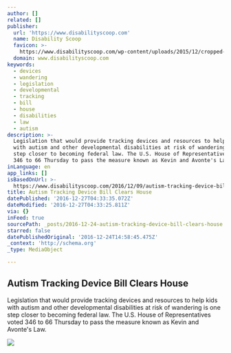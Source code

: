```yaml
---
author: []
related: []
publisher:
  url: 'https://www.disabilityscoop.com'
  name: Disability Scoop
  favicon: >-
    https://www.disabilityscoop.com/wp-content/uploads/2015/12/cropped-favicon-192x192.png
  domain: www.disabilityscoop.com
keywords:
  - devices
  - wandering
  - legislation
  - developmental
  - tracking
  - bill
  - house
  - disabilities
  - law
  - autism
description: >-
  Legislation that would provide tracking devices and resources to help kids
  with autism and other developmental disabilities at risk of wandering is one
  step closer to becoming federal law. The U.S. House of Representatives voted
  346 to 66 Thursday to pass the measure known as Kevin and Avonte's Law.
inLanguage: en
app_links: []
isBasedOnUrl: >-
  https://www.disabilityscoop.com/2016/12/09/autism-tracking-device-bill-house/23109/
title: Autism Tracking Device Bill Clears House
datePublished: '2016-12-27T04:33:35.072Z'
dateModified: '2016-12-27T04:33:25.811Z'
via: {}
inFeed: true
sourcePath: _posts/2016-12-24-autism-tracking-device-bill-clears-house.md
starred: false
datePublishedOriginal: '2016-12-24T14:58:45.475Z'
_context: 'http://schema.org'
_type: MediaObject

---
```

<article style=""><h1>Autism Tracking Device Bill Clears House</h1><p>Legislation that would provide tracking devices and resources to help kids with autism and other developmental disabilities at risk of wandering is one step closer to becoming federal law. The U.S. House of Representatives voted 346 to 66 Thursday to pass the measure known as Kevin and Avonte's Law.</p><img src="https://www.disabilityscoop.com/wp-content/uploads/2016/12/ds161209_wandering.jpg" /></article>